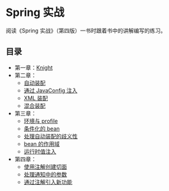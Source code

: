 # Spring 实战

阅读《Spring 实战》（第四版）一书时跟着书中的讲解编写的练习。

## 目录

- 第一章：[Knight](https://github.com/hezhii/spring-in-action-practices/tree/master/knight)
- 第二章：
    - [自动装配](https://github.com/hezhii/spring-in-action-practices/tree/master/stereo)
    - [通过 JavaConfig 注入](https://github.com/hezhii/spring-in-action-practices/commit/2019e9eee711073ebbf53d7627bb435f5db69738)
    - [XML 装配](https://github.com/hezhii/spring-in-action-practices/tree/master/stereo-xmlconfig)
    - [混合装配](https://github.com/hezhii/spring-in-action-practices/tree/master/stereo-mixedconfig)
- 第三章：
    - [环境与 profile](https://github.com/hezhii/spring-in-action-practices/tree/master/profile)
    - [条件化的 bean](https://github.com/hezhii/spring-in-action-practices/tree/master/conditional)
    - [处理自动装配的歧义性](https://github.com/hezhii/spring-in-action-practices/tree/master/dessert)
    - [bean 的作用域](https://github.com/hezhii/spring-in-action-practices/tree/master/scopedbeans)
    - [运行时值注入](https://github.com/hezhii/spring-in-action-practices/tree/master/externals)
- 第四章：
    - [使用注解创建切面](https://github.com/hezhii/spring-in-action-practices/tree/master/aop)
    - [处理通知中的参数](https://github.com/hezhii/spring-in-action-practices/tree/master/aop-params)
    - [通过注解引入新功能](https://github.com/hezhii/spring-in-action-practices/tree/master/aop-params)

